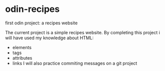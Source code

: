 # odin-recipes
first odin project: a recipes website

The current project is a simple recipes website. 
By completing this project i will have used my knowledge about HTML:
* elements
* tags
* attributes
* links
I will also practice commiting messages on a git project